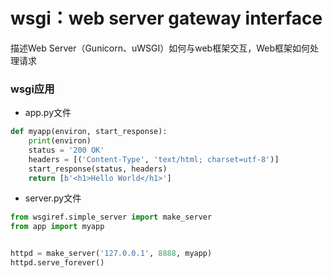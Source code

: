 # wsgi：web server gateway interface

描述Web Server（Gunicorn、uWSGI）如何与web框架交互，Web框架如何处理请求


### wsgi应用

* app.py文件

```python
def myapp(environ, start_response):
    print(environ)
    status = '200 OK'
    headers = [('Content-Type', 'text/html; charset=utf-8')]
    start_response(status, headers)
    return [b'<h1>Hello World</h1>']
```

* server.py文件

```python
from wsgiref.simple_server import make_server
from app import myapp


httpd = make_server('127.0.0.1', 8888, myapp)
httpd.serve_forever()
```
